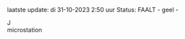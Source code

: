 laatste update: 
di 31-10-2023  2:50   uur 
Status: FAALT - geel - 
<div class="service R">J</div><div class="service Y">microstation</div>